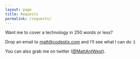 ```yaml
---
layout: page
title: Requests
permalink: /requests/
---
```


Want me to cover a technology in 250 words or less?

Drop an email to [matt@codestix.com](mailto:matt@codestix.com) and I’ll see what I can do :)

You can also grab me on twitter ([@MattAntWest](https://twitter.com/MattAntWest)).
